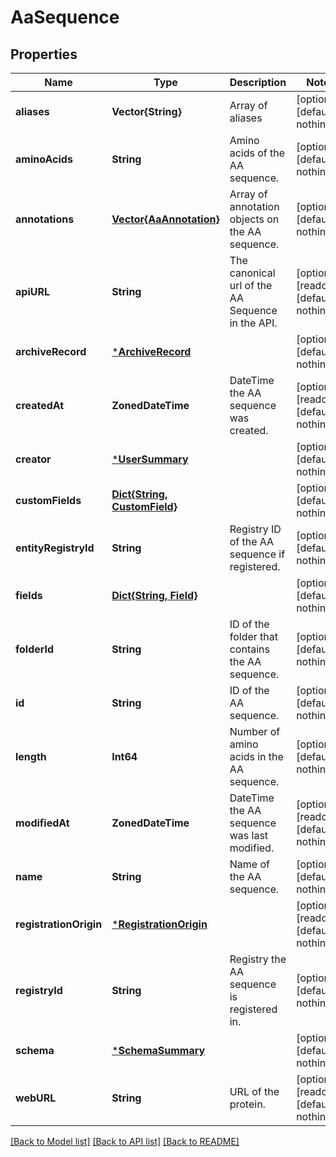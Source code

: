 # AaSequence


## Properties
Name | Type | Description | Notes
------------ | ------------- | ------------- | -------------
**aliases** | **Vector{String}** | Array of aliases | [optional] [default to nothing]
**aminoAcids** | **String** | Amino acids of the AA sequence. | [optional] [default to nothing]
**annotations** | [**Vector{AaAnnotation}**](AaAnnotation.md) | Array of annotation objects on the AA sequence. | [optional] [default to nothing]
**apiURL** | **String** | The canonical url of the AA Sequence in the API. | [optional] [readonly] [default to nothing]
**archiveRecord** | [***ArchiveRecord**](ArchiveRecord.md) |  | [optional] [default to nothing]
**createdAt** | **ZonedDateTime** | DateTime the AA sequence was created. | [optional] [readonly] [default to nothing]
**creator** | [***UserSummary**](UserSummary.md) |  | [optional] [default to nothing]
**customFields** | [**Dict{String, CustomField}**](CustomField.md) |  | [optional] [default to nothing]
**entityRegistryId** | **String** | Registry ID of the AA sequence if registered. | [optional] [default to nothing]
**fields** | [**Dict{String, Field}**](Field.md) |  | [optional] [default to nothing]
**folderId** | **String** | ID of the folder that contains the AA sequence. | [optional] [default to nothing]
**id** | **String** | ID of the AA sequence. | [optional] [default to nothing]
**length** | **Int64** | Number of amino acids in the AA sequence. | [optional] [default to nothing]
**modifiedAt** | **ZonedDateTime** | DateTime the AA sequence was last modified. | [optional] [readonly] [default to nothing]
**name** | **String** | Name of the AA sequence. | [optional] [default to nothing]
**registrationOrigin** | [***RegistrationOrigin**](RegistrationOrigin.md) |  | [optional] [readonly] [default to nothing]
**registryId** | **String** | Registry the AA sequence is registered in. | [optional] [default to nothing]
**schema** | [***SchemaSummary**](SchemaSummary.md) |  | [optional] [default to nothing]
**webURL** | **String** | URL of the protein. | [optional] [readonly] [default to nothing]


[[Back to Model list]](../README.md#models) [[Back to API list]](../README.md#api-endpoints) [[Back to README]](../README.md)


